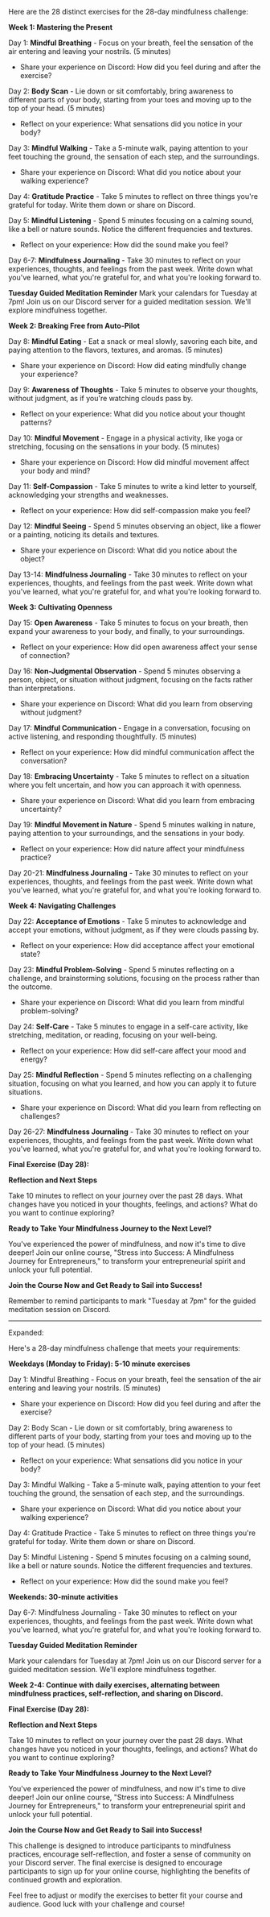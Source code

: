 Here are the 28 distinct exercises for the 28-day mindfulness challenge:

**Week 1: Mastering the Present**

Day 1: **Mindful Breathing** - Focus on your breath, feel the sensation of the air entering and leaving your nostrils. (5 minutes)
* Share your experience on Discord: How did you feel during and after the exercise?

Day 2: **Body Scan** - Lie down or sit comfortably, bring awareness to different parts of your body, starting from your toes and moving up to the top of your head. (5 minutes)
* Reflect on your experience: What sensations did you notice in your body?

Day 3: **Mindful Walking** - Take a 5-minute walk, paying attention to your feet touching the ground, the sensation of each step, and the surroundings. 
* Share your experience on Discord: What did you notice about your walking experience?

Day 4: **Gratitude Practice** - Take 5 minutes to reflect on three things you're grateful for today. Write them down or share on Discord.

Day 5: **Mindful Listening** - Spend 5 minutes focusing on a calming sound, like a bell or nature sounds. Notice the different frequencies and textures.
* Reflect on your experience: How did the sound make you feel?

Day 6-7: **Mindfulness Journaling** - Take 30 minutes to reflect on your experiences, thoughts, and feelings from the past week. Write down what you've learned, what you're grateful for, and what you're looking forward to.

**Tuesday Guided Meditation Reminder**
Mark your calendars for Tuesday at 7pm! Join us on our Discord server for a guided meditation session. We'll explore mindfulness together.

**Week 2: Breaking Free from Auto-Pilot**

Day 8: **Mindful Eating** - Eat a snack or meal slowly, savoring each bite, and paying attention to the flavors, textures, and aromas. (5 minutes)
* Share your experience on Discord: How did eating mindfully change your experience?

Day 9: **Awareness of Thoughts** - Take 5 minutes to observe your thoughts, without judgment, as if you're watching clouds pass by. 
* Reflect on your experience: What did you notice about your thought patterns?

Day 10: **Mindful Movement** - Engage in a physical activity, like yoga or stretching, focusing on the sensations in your body. (5 minutes)
* Share your experience on Discord: How did mindful movement affect your body and mind?

Day 11: **Self-Compassion** - Take 5 minutes to write a kind letter to yourself, acknowledging your strengths and weaknesses.
* Reflect on your experience: How did self-compassion make you feel?

Day 12: **Mindful Seeing** - Spend 5 minutes observing an object, like a flower or a painting, noticing its details and textures.
* Share your experience on Discord: What did you notice about the object?

Day 13-14: **Mindfulness Journaling** - Take 30 minutes to reflect on your experiences, thoughts, and feelings from the past week. Write down what you've learned, what you're grateful for, and what you're looking forward to.

**Week 3: Cultivating Openness**

Day 15: **Open Awareness** - Take 5 minutes to focus on your breath, then expand your awareness to your body, and finally, to your surroundings.
* Reflect on your experience: How did open awareness affect your sense of connection?

Day 16: **Non-Judgmental Observation** - Spend 5 minutes observing a person, object, or situation without judgment, focusing on the facts rather than interpretations.
* Share your experience on Discord: What did you learn from observing without judgment?

Day 17: **Mindful Communication** - Engage in a conversation, focusing on active listening, and responding thoughtfully. (5 minutes)
* Reflect on your experience: How did mindful communication affect the conversation?

Day 18: **Embracing Uncertainty** - Take 5 minutes to reflect on a situation where you felt uncertain, and how you can approach it with openness.
* Share your experience on Discord: What did you learn from embracing uncertainty?

Day 19: **Mindful Movement in Nature** - Spend 5 minutes walking in nature, paying attention to your surroundings, and the sensations in your body.
* Reflect on your experience: How did nature affect your mindfulness practice?

Day 20-21: **Mindfulness Journaling** - Take 30 minutes to reflect on your experiences, thoughts, and feelings from the past week. Write down what you've learned, what you're grateful for, and what you're looking forward to.

**Week 4: Navigating Challenges**

Day 22: **Acceptance of Emotions** - Take 5 minutes to acknowledge and accept your emotions, without judgment, as if they were clouds passing by. 
* Reflect on your experience: How did acceptance affect your emotional state?

Day 23: **Mindful Problem-Solving** - Spend 5 minutes reflecting on a challenge, and brainstorming solutions, focusing on the process rather than the outcome.
* Share your experience on Discord: What did you learn from mindful problem-solving?

Day 24: **Self-Care** - Take 5 minutes to engage in a self-care activity, like stretching, meditation, or reading, focusing on your well-being.
* Reflect on your experience: How did self-care affect your mood and energy?

Day 25: **Mindful Reflection** - Spend 5 minutes reflecting on a challenging situation, focusing on what you learned, and how you can apply it to future situations.
* Share your experience on Discord: What did you learn from reflecting on challenges?

Day 26-27: **Mindfulness Journaling** - Take 30 minutes to reflect on your experiences, thoughts, and feelings from the past week. Write down what you've learned, what you're grateful for, and what you're looking forward to.

**Final Exercise (Day 28):**

**Reflection and Next Steps**

Take 10 minutes to reflect on your journey over the past 28 days. What changes have you noticed in your thoughts, feelings, and actions? What do you want to continue exploring?

**Ready to Take Your Mindfulness Journey to the Next Level?**

You've experienced the power of mindfulness, and now it's time to dive deeper! Join our online course, "Stress into Success: A Mindfulness Journey for Entrepreneurs," to transform your entrepreneurial spirit and unlock your full potential.

**Join the Course Now and Get Ready to Sail into Success!**

Remember to remind participants to mark "Tuesday at 7pm" for the guided meditation session on Discord.


---

Expanded: 

Here's a 28-day mindfulness challenge that meets your requirements:

**Weekdays (Monday to Friday): 5-10 minute exercises**

Day 1: Mindful Breathing - Focus on your breath, feel the sensation of the air entering and leaving your nostrils. (5 minutes)

* Share your experience on Discord: How did you feel during and after the exercise?

Day 2: Body Scan - Lie down or sit comfortably, bring awareness to different parts of your body, starting from your toes and moving up to the top of your head. (5 minutes)

* Reflect on your experience: What sensations did you notice in your body?

Day 3: Mindful Walking - Take a 5-minute walk, paying attention to your feet touching the ground, the sensation of each step, and the surroundings. 

* Share your experience on Discord: What did you notice about your walking experience?

Day 4: Gratitude Practice - Take 5 minutes to reflect on three things you're grateful for today. Write them down or share on Discord.

Day 5: Mindful Listening - Spend 5 minutes focusing on a calming sound, like a bell or nature sounds. Notice the different frequencies and textures.

* Reflect on your experience: How did the sound make you feel?

**Weekends: 30-minute activities**

Day 6-7: Mindfulness Journaling - Take 30 minutes to reflect on your experiences, thoughts, and feelings from the past week. Write down what you've learned, what you're grateful for, and what you're looking forward to.

**Tuesday Guided Meditation Reminder**

Mark your calendars for Tuesday at 7pm! Join us on our Discord server for a guided meditation session. We'll explore mindfulness together.

**Week 2-4: Continue with daily exercises, alternating between mindfulness practices, self-reflection, and sharing on Discord.**

**Final Exercise (Day 28):**

**Reflection and Next Steps**

Take 10 minutes to reflect on your journey over the past 28 days. What changes have you noticed in your thoughts, feelings, and actions? What do you want to continue exploring?

**Ready to Take Your Mindfulness Journey to the Next Level?**

You've experienced the power of mindfulness, and now it's time to dive deeper! Join our online course, "Stress into Success: A Mindfulness Journey for Entrepreneurs," to transform your entrepreneurial spirit and unlock your full potential.

**Join the Course Now and Get Ready to Sail into Success!**

This challenge is designed to introduce participants to mindfulness practices, encourage self-reflection, and foster a sense of community on your Discord server. The final exercise is designed to encourage participants to sign up for your online course, highlighting the benefits of continued growth and exploration.

Feel free to adjust or modify the exercises to better fit your course and audience. Good luck with your challenge and course!